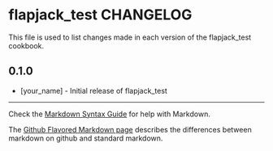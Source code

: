 flapjack_test CHANGELOG
=======================

This file is used to list changes made in each version of the flapjack_test cookbook.

0.1.0
-----
- [your_name] - Initial release of flapjack_test

- - -
Check the [Markdown Syntax Guide](http://daringfireball.net/projects/markdown/syntax) for help with Markdown.

The [Github Flavored Markdown page](http://github.github.com/github-flavored-markdown/) describes the differences between markdown on github and standard markdown.
